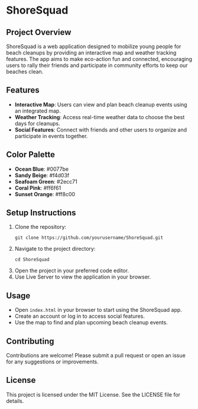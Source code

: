 # ShoreSquad

## Project Overview
ShoreSquad is a web application designed to mobilize young people for beach cleanups by providing an interactive map and weather tracking features. The app aims to make eco-action fun and connected, encouraging users to rally their friends and participate in community efforts to keep our beaches clean.

## Features
- **Interactive Map**: Users can view and plan beach cleanup events using an integrated map.
- **Weather Tracking**: Access real-time weather data to choose the best days for cleanups.
- **Social Features**: Connect with friends and other users to organize and participate in events together.

## Color Palette
- **Ocean Blue**: #0077be
- **Sandy Beige**: #f4d03f
- **Seafoam Green**: #2ecc71
- **Coral Pink**: #ff6f61
- **Sunset Orange**: #ff8c00

## Setup Instructions
1. Clone the repository:
   ```
   git clone https://github.com/yourusername/ShoreSquad.git
   ```
2. Navigate to the project directory:
   ```
   cd ShoreSquad
   ```
3. Open the project in your preferred code editor.
4. Use Live Server to view the application in your browser.

## Usage
- Open `index.html` in your browser to start using the ShoreSquad app.
- Create an account or log in to access social features.
- Use the map to find and plan upcoming beach cleanup events.

## Contributing
Contributions are welcome! Please submit a pull request or open an issue for any suggestions or improvements.

## License
This project is licensed under the MIT License. See the LICENSE file for details.